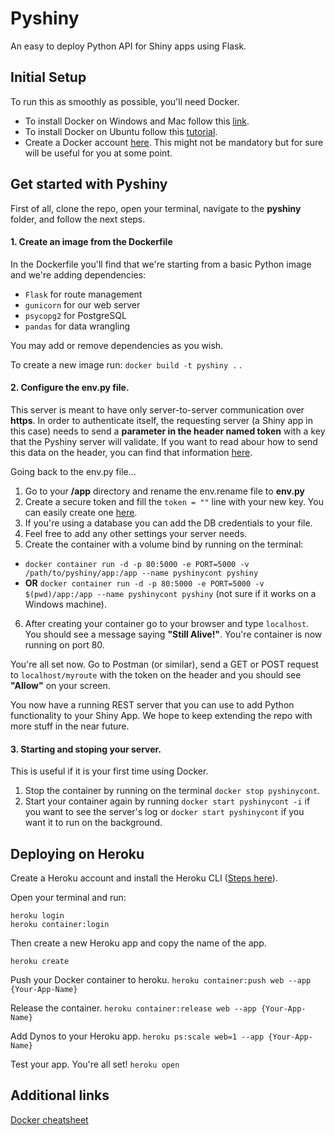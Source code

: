 # Pyshiny

An easy to deploy Python API for Shiny apps using Flask.

## Initial Setup

To run this as smoothly as possible, you'll need Docker. 

* To install Docker on Windows and Mac follow this [link](https://www.docker.com/get-started).
* To install Docker on Ubuntu follow this [tutorial](https://docs.docker.com/install/linux/docker-ce/ubuntu/). 
* Create a Docker account [here](https://hub.docker.com/). This might not be mandatory but for sure will be useful for you at some point.

## Get started with Pyshiny

First of all, clone the repo, open your terminal, navigate to the **pyshiny** folder, and follow the next steps.

#### 1. Create an image from the Dockerfile

In the Dockerfile you'll find that we're starting from a basic Python image and we're adding dependencies: 

* `Flask` for route management
* `gunicorn` for our web server
* `psycopg2` for PostgreSQL
* `pandas` for data wrangling

You may add or remove dependencies as you wish.

To create a new image run: `docker build -t pyshiny .` .

#### 2. Configure the env.py file.

This server is meant to have only server-to-server communication over **https**. In order to authenticate itself, the requesting server (a Shiny app in this case) needs to send a **parameter in the header named token** with a key that the Pyshiny server will validate. If you want to read abour how to send this data on the header, you can find that information [here](https://rdrr.io/cran/httr/man/add_headers.html).

Going back to the env.py file...

1. Go to your **/app** directory and rename the env.rename file to **env.py**
2. Create a secure token and fill the `token = ""` line with your new key. You can easily create one [here](https://randomkeygen.com/).
3. If you're using a database you can add the DB credentials to your file.
4. Feel free to add any other settings your server needs.
5. Create the container with a volume bind by running on the terminal:
* `docker container run -d -p 80:5000 -e PORT=5000 -v /path/to/pyshiny/app:/app --name pyshinycont pyshiny`
* **OR**  `docker container run -d -p 80:5000 -e PORT=5000 -v $(pwd)/app:/app --name pyshinycont pyshiny` (not sure if it works on a Windows machine).
6. After creating your container go to your browser and type `localhost`. You should see a message saying **"Still Alive!"**. You're container is now running on port 80.

You're all set now. Go to Postman (or similar), send a GET or POST request to `localhost/myroute` with the token on the header and you should see **"Allow"** on your screen.

You now have a running REST server that you can use to add Python functionality to your Shiny App. We hope to keep extending the repo with more stuff in the near future.

#### 3. Starting and stoping your server.
This is useful if it is your first time using Docker.

1. Stop the container by running on the terminal `docker stop pyshinycont`.
2. Start your container again by running `docker start pyshinycont -i` if you want to see the server's log or `docker start pyshinycont` if you want it to run on the background.

## Deploying on Heroku

Create a Heroku account and install the Heroku CLI ([Steps here](https://devcenter.heroku.com/articles/heroku-cli)).

Open your terminal and run:

```
heroku login
heroku container:login
```
Then create a new Heroku app and copy the name of the app.

`heroku create`

Push your Docker container to heroku.
`heroku container:push web --app {Your-App-Name}`

Release the container.
`heroku container:release web --app {Your-App-Name}`

Add Dynos to your Heroku app.
`heroku ps:scale web=1 --app {Your-App-Name}`

Test your app. You're all set!
`heroku open`

## Additional links

[Docker cheatsheet](https://gist.github.com/bradtraversy/89fad226dc058a41b596d586022a9bd3)

